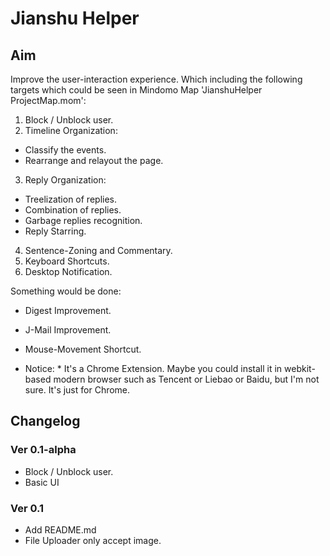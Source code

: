 # Jianshu Helper

## Aim

Improve the user-interaction experience.
Which including the following targets which could be seen in Mindomo Map 'JianshuHelper ProjectMap.mom':

1. Block / Unblock user.
2. Timeline Organization:
- Classify the events.
- Rearrange and relayout the page.
3. Reply Organization:
- Treelization of replies.
- Combination of replies.
- Garbage replies recognition.
- Reply Starring.
4. Sentence-Zoning and Commentary.
5. Keyboard Shortcuts.
6. Desktop Notification.

Something would be done:
* Digest Improvement.
* J-Mail Improvement.
* Mouse-Movement Shortcut.

* Notice: *
It's a Chrome Extension.
Maybe you could install it in webkit-based modern browser such as Tencent or Liebao or Baidu, but I'm not sure.
It's just for Chrome.

## Changelog

### Ver 0.1-alpha
- Block / Unblock user.
- Basic UI

### Ver 0.1
- Add README.md
- File Uploader only accept image.
